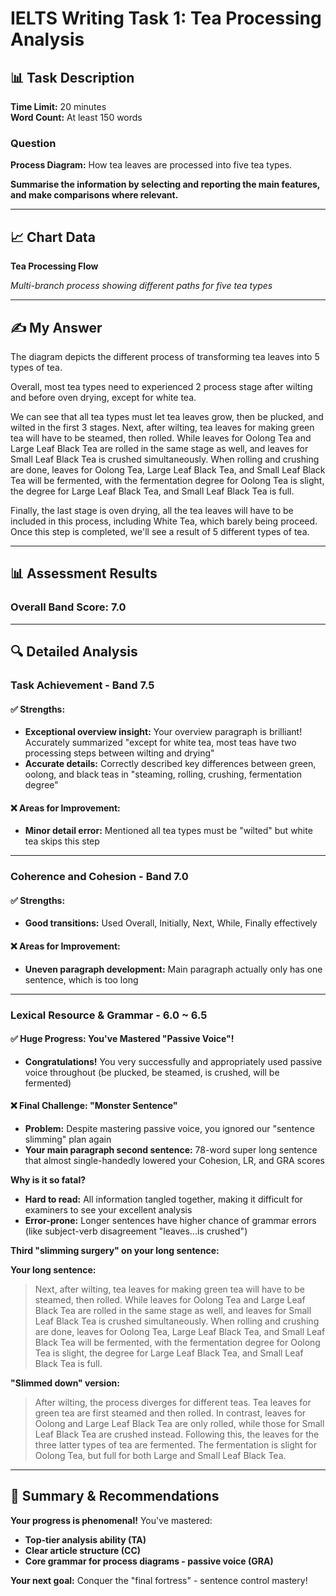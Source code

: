 # IELTS Writing Task 1: Tea Processing Analysis

## 📊 Task Description

**Time Limit:** 20 minutes  
**Word Count:** At least 150 words

### Question
**Process Diagram:** How tea leaves are processed into five tea types.

**Summarise the information by selecting and reporting the main features, and make comparisons where relevant.**

---

## 📈 Chart Data

**Tea Processing Flow**

*Multi-branch process showing different paths for five tea types*

---

## ✍️ My Answer

The diagram depicts the different process of transforming tea leaves into 5 types of tea.

Overall, most tea types need to experienced 2 process stage after wilting and before oven drying, except for white tea.

We can see that all tea types must let tea leaves grow, then be plucked, and wilted in the first 3 stages. Next, after wilting, tea leaves for making green tea will have to be steamed, then rolled. While leaves for Oolong Tea and Large Leaf Black Tea are rolled in the same stage as well, and leaves for Small Leaf Black Tea is crushed simultaneously. When rolling and crushing are done, leaves for Oolong Tea, Large Leaf Black Tea, and Small Leaf Black Tea will be fermented, with the fermentation degree for Oolong Tea is slight, the degree for Large Leaf Black Tea, and Small Leaf Black Tea is full.

Finally, the last stage is oven drying, all the tea leaves will have to be included in this process, including White Tea, which barely being proceed. Once this step is completed, we'll see a result of 5 different types of tea.

---

## 📊 Assessment Results

### Overall Band Score: **7.0**

---

## 🔍 Detailed Analysis

### **Task Achievement** - Band 7.5

#### ✅ **Strengths:**
- **Exceptional overview insight:** Your overview paragraph is brilliant! Accurately summarized "except for white tea, most teas have two processing steps between wilting and drying"
- **Accurate details:** Correctly described key differences between green, oolong, and black teas in "steaming, rolling, crushing, fermentation degree"

#### ❌ **Areas for Improvement:**
- **Minor detail error:** Mentioned all tea types must be "wilted" but white tea skips this step

---

### **Coherence and Cohesion** - Band 7.0

#### ✅ **Strengths:**
- **Good transitions:** Used Overall, Initially, Next, While, Finally effectively

#### ❌ **Areas for Improvement:**
- **Uneven paragraph development:** Main paragraph actually only has one sentence, which is too long

---

### **Lexical Resource & Grammar** - 6.0 ~ 6.5

#### ✅ **Huge Progress: You've Mastered "Passive Voice"!**
- **Congratulations!** You very successfully and appropriately used passive voice throughout (be plucked, be steamed, is crushed, will be fermented)

#### ❌ **Final Challenge: "Monster Sentence"**
- **Problem:** Despite mastering passive voice, you ignored our "sentence slimming" plan again
- **Your main paragraph second sentence:** 78-word super long sentence that almost single-handedly lowered your Cohesion, LR, and GRA scores

**Why is it so fatal?**
- **Hard to read:** All information tangled together, making it difficult for examiners to see your excellent analysis
- **Error-prone:** Longer sentences have higher chance of grammar errors (like subject-verb disagreement "leaves...is crushed")

**Third "slimming surgery" on your long sentence:**

**Your long sentence:**
> Next, after wilting, tea leaves for making green tea will have to be steamed, then rolled. While leaves for Oolong Tea and Large Leaf Black Tea are rolled in the same stage as well, and leaves for Small Leaf Black Tea is crushed simultaneously. When rolling and crushing are done, leaves for Oolong Tea, Large Leaf Black Tea, and Small Leaf Black Tea will be fermented, with the fermentation degree for Oolong Tea is slight, the degree for Large Leaf Black Tea, and Small Leaf Black Tea is full.

**"Slimmed down" version:**
> After wilting, the process diverges for different teas. Tea leaves for green tea are first steamed and then rolled. In contrast, leaves for Oolong and Large Leaf Black Tea are only rolled, while those for Small Leaf Black Tea are crushed instead. Following this, the leaves for the three latter types of tea are fermented. The fermentation is slight for Oolong Tea, but full for both Large and Small Leaf Black Tea.

---

## 📝 **Summary & Recommendations**

**Your progress is phenomenal!** You've mastered:

- **Top-tier analysis ability (TA)**
- **Clear article structure (CC)**
- **Core grammar for process diagrams - passive voice (GRA)**

**Your next goal:** Conquer the "final fortress" - sentence control mastery!